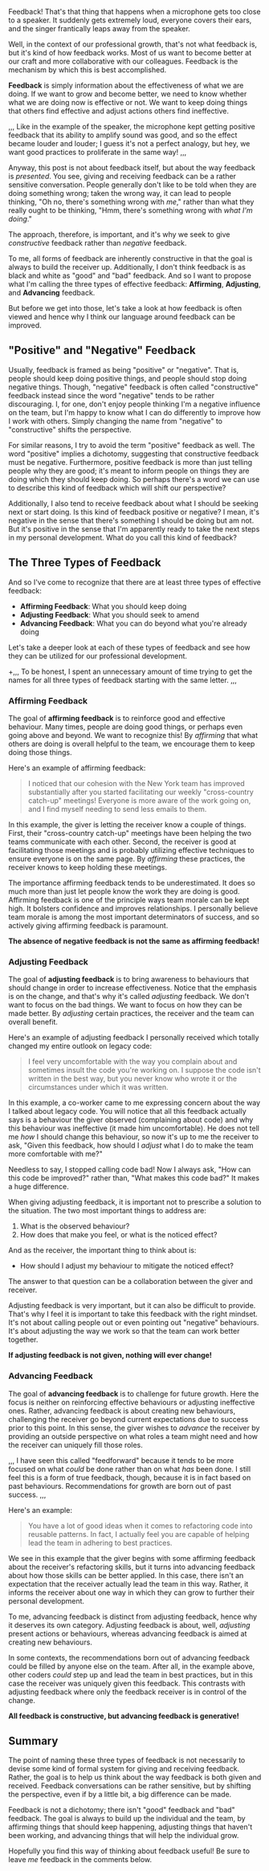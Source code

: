 Feedback! That's that thing that happens when a microphone gets too close to a speaker. It suddenly gets extremely loud, everyone covers their ears, and the singer frantically leaps away from the speaker.

Well, in the context of our professional growth, that's not what feedback is, but it's kind of how feedback works. Most of us want to become better at our craft and more collaborative with our colleagues. Feedback is the mechanism by which this is best accomplished.

**Feedback** is simply information about the effectiveness of what we are doing. If we want to grow and become better, we need to know whether what we are doing now is effective or not. We want to keep doing things that others find effective and adjust actions others find ineffective.

,,,
Like in the example of the speaker, the microphone kept getting positive feedback that its ability to amplify sound was good, and so the effect became louder and louder; I guess it's not a perfect analogy, but hey, we want good practices to proliferate in the same way!
,,,

Anyway, this post is not about feedback itself, but about the way feedback is _presented_. You see, giving and receiving feedback can be a rather sensitive conversation. People generally don't like to be told when they are doing something wrong; taken the wrong way, it can lead to people thinking, "Oh no, there's something wrong with _me_," rather than what they really ought to be thinking, "Hmm, there's something wrong with _what I'm doing_."

The approach, therefore, is important, and it's why we seek to give _constructive_ feedback rather than _negative_ feedback.

<MajorPoint text="The way we see feedback makes a huge difference on how both we give and receive it." />

To me, all forms of feedback are inherently constructive in that the goal is always to build the receiver up. Additionally, I don't think feedback is as black and white as "good" and "bad" feedback. And so I want to propose what I'm calling the three types of effective feedback: **Affirming**, **Adjusting**, and **Advancing** feedback.

But before we get into those, let's take a look at how feedback is often viewed and hence why I think our language around feedback can be improved.

## "Positive" and "Negative" Feedback

Usually, feedback is framed as being "positive" or "negative". That is, people should keep doing positive things, and people should stop doing negative things. Though, "negative" feedback is often called "constructive" feedback instead since the word "negative" tends to be rather discouraging. I, for one, don't enjoy people thinking I'm a negative influence on the team, but I'm happy to know what I can do differently to improve how I work with others. Simply changing the name from "negative" to "constructive" shifts the perspective.

For similar reasons, I try to avoid the term "positive" feedback as well. The word "positive" implies a dichotomy, suggesting that constructive feedback must be negative. Furthermore, positive feedback is more than just telling people why they are good; it's meant to inform people on things they are doing which they should keep doing. So perhaps there's a word we can use to describe this kind of feedback which will shift our perspective?

Additionally, I also tend to receive feedback about what I should be seeking next or start doing. Is this kind of feedback positive or negative? I mean, it's negative in the sense that there's something I should be doing but am not. But it's positive in the sense that I'm apparently ready to take the next steps in my personal development. What do you call this kind of feedback?

## The Three Types of Feedback

And so I've come to recognize that there are at least three types of effective feedback:

* **Affirming Feedback**: What you should keep doing
* **Adjusting Feedback**: What you should seek to amend
* **Advancing Feedback**: What you can do beyond what you're already doing

Let's take a deeper look at each of these types of feedback and see how they can be utilized for our professional development.

+,,,
To be honest, I spent an unnecessary amount of time trying to get the names for all three types of feedback starting with the same letter.
,,,

### Affirming Feedback

The goal of **affirming feedback** is to reinforce good and effective behaviour. Many times, people are doing good things, or perhaps even going above and beyond. We want to recognize this! By _affirming_ that what others are doing is overall helpful to the team, we encourage them to keep doing those things.

Here's an example of affirming feedback:

> I noticed that our cohesion with the New York team has improved substantially after you started facilitating our weekly "cross-country catch-up" meetings! Everyone is more aware of the work going on, and I find myself needing to send less emails to them.

In this example, the giver is letting the receiver know a couple of things. First, their "cross-country catch-up" meetings have been helping the two teams communicate with each other. Second, the receiver is good at facilitating those meetings and is probably utilizing effective techniques to ensure everyone is on the same page. By _affirming_ these practices, the receiver knows to keep holding these meetings.

The importance affirming feedback tends to be underestimated. It does so much more than just let people know the work they are doing is good. Affirming feedback is one of the principle ways team morale can be kept high. It bolsters confidence and improves relationships. I personally believe team morale is among the most important determinators of success, and so actively giving affirming feedback is paramount.

**The absence of negative feedback is not the same as affirming feedback!**

### Adjusting Feedback

The goal of **adjusting feedback** is to bring awareness to behaviours that should change in order to increase effectiveness. Notice that the emphasis is on the change, and that's why it's called _adjusting_ feedback. We don't want to focus on the bad things. We want to focus on how they can be made better. By _adjusting_ certain practices, the receiver and the team can overall benefit.

Here's an example of adjusting feedback I personally received which totally changed my entire outlook on legacy code:

> I feel very uncomfortable with the way you complain about and sometimes insult the code you're working on. I suppose the code isn't written in the best way, but you never know who wrote it or the circumstances under which it was written.

In this example, a co-worker came to me expressing concern about the way I talked about legacy code. You will notice that all this feedback actually says is a behaviour the giver observed (complaining about code) and why this behaviour was ineffective (it made him uncomfortable). He does not tell me _how_ I should change this behaviour, so now it's up to me the receiver to ask, "Given this feedback, how should I _adjust_ what I do to make the team more comfortable with me?"

Needless to say, I stopped calling code bad! Now I always ask, "How can this code be improved?" rather than, "What makes this code bad?" It makes a huge difference.

When giving adjusting feedback, it is important not to prescribe a solution to the situation. The two most important things to address are:

1. What is the observed behaviour?
2. How does that make you feel, or what is the noticed effect?

And as the receiver, the important thing to think about is:

* How should I adjust my behaviour to mitigate the noticed effect?

The answer to that question can be a collaboration between the giver and receiver.

Adjusting feedback is very important, but it can also be difficult to provide. That's why I feel it is important to take this feedback with the right mindset. It's not about calling people out or even pointing out "negative" behaviours. It's about adjusting the way we work so that the team can work better together.

**If adjusting feedback is not given, nothing will ever change!**

### Advancing Feedback

The goal of **advancing feedback** is to challenge for future growth. Here the focus is neither on reinforcing effective behaviours or adjusting ineffective ones. Rather, advancing feedback is about creating new behaviours, challenging the receiver go beyond current expectations due to success prior to this point. In this sense, the giver wishes to _advance_ the receiver by providing an outside perspective on what roles a team might need and how the receiver can uniquely fill those roles.

,,,
I have seen this called "feedforward" because it tends to be more focused on what _could_ be done rather than on what _has_ been done. I still feel this is a form of true feedback, though, because it is in fact based on past behaviours. Recommendations for growth are born out of past success.
,,,

Here's an example:

> You have a lot of good ideas when it comes to refactoring code into reusable patterns. In fact, I actually feel you are capable of helping lead the team in adhering to best practices.

We see in this example that the giver begins with some affirming feedback about the receiver's refactoring skills, but it turns into advancing feedback about how those skills can be better applied. In this case, there isn't an expectation that the receiver actually lead the team in this way. Rather, it informs the receiver about one way in which they can grow to further their personal development.

To me, advancing feedback is distinct from adjusting feedback, hence why it deserves its own category. Adjusting feedback is about, well, _adjusting_ present actions or behaviours, whereas advancing feedback is aimed at creating new behaviours.

In some contexts, the recommendations born out of advancing feedback could be filled by anyone else on the team. After all, in the example above, other coders _could_ step up and lead the team in best practices, but in this case the receiver was uniquely given this feedback. This contrasts with adjusting feedback where only the feedback receiver is in control of the change.

**All feedback is constructive, but advancing feedback is generative!**

## Summary

The point of naming these three types of feedback is not necessarily to devise some kind of formal system for giving and receiving feedback. Rather, the goal is to help us think about the way feedback is both given and received. Feedback conversations can be rather sensitive, but by shifting the perspective, even if by a little bit, a big difference can be made.

Feedback is not a dichotomy; there isn't "good" feedback and "bad" feedback. The goal is always to build up the individual and the team, by affirming things that should keep happening, adjusting things that haven't been working, and advancing things that will help the individual grow.

Hopefully you find this way of thinking about feedback useful! Be sure to leave _me_ feedback in the comments below.